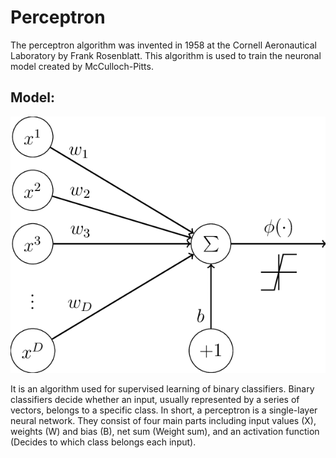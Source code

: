 # Perceptron

The perceptron algorithm was invented in 1958 at the Cornell Aeronautical Laboratory by Frank Rosenblatt. This algorithm is used to train the neuronal model created by McCulloch-Pitts.

## Model:
![alt text](resources/perceptron-model.png)

It is an algorithm used for supervised learning of binary classifiers. Binary classifiers decide whether an input, usually represented by a series of vectors, belongs to a specific class. In short, a perceptron is a single-layer neural network. They consist of four main parts including input values (X), weights (W) and bias (B), net sum (Weight sum), and an activation function (Decides to which class belongs each input). 